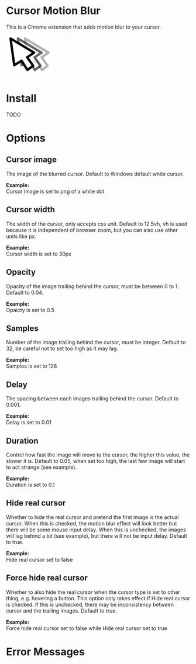 # Cursor Motion Blur
This is a Chrome extension that adds motion blur to your cursor.<br>
![Icon](icons/moblur-icon_128.png)

# Install
TODO

# Options

## Cursor image
The image of the blurred cursor. Default to Windows default white cursor.

**Example:**<br />
Cursor image is set to png of a white dot

## Cursor width
The width of the cursor, only accepts css unit. Default to 12.5vh, vh is used because it is independent of browser zoom, but you can also use other units like px.

**Example:**<br />
Cursor width is set to 30px

## Opacity
Opacity of the image trailing behind the cursor, must be between 0 to 1. Default to 0.04.

**Example:**<br />
Opaicty is set to 0.5

## Samples
Number of the image trailing behind the cursor, must be integer. Default to 32, be careful not to set too high as it may lag.

**Example:**<br />
Samples is set to 128

## Delay
The spacing between each images trailing behind the cursor. Default to 0.001.

**Example:**<br />
Delay is set to 0.01

## Duration
Control how fast the image will move to the cursor, the higher this value, the slower it is. Default to 0.05, when set too high, the last few image will start to act strange (see example).

**Example:**<br />
Duration is set to 0.1

## Hide real cursor
Whether to hide the real cursor and pretend the first image is the actual cursor. When this is checked, the motion blur effect will look better but there will be some mouse input delay. When this is unchecked, the images will lag behind a bit (see example), but there will not be input delay. Default to true.

**Example:**<br />
Hide real cursor set to false

## Force hide real cursor
Whether to also hide the real cursor when the cursor type is set to other thing, e.g. hovering a button. This option only takes effect if Hide real cursor is checked. If this is unchecked, there may be inconsistency between cursor and the trailing images. Default to true.

**Example:**<br />
Force hide real cursor set to false while Hide real cursor set to true

# Error Messages
